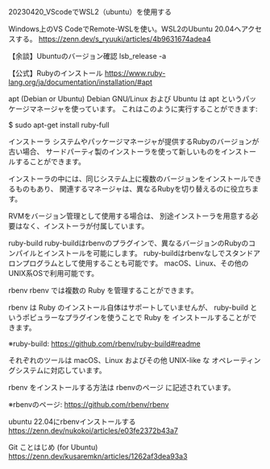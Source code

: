 20230420_VScodeでWSL2（ubuntu）を使用する

Windows上のVS CodeでRemote-WSLを使い。WSL2のUbuntu 20.04へアクセスする。
https://zenn.dev/s_ryuuki/articles/4b9631674adea4

【余談】Ubuntuのバージョン確認
lsb_release -a

【公式】Rubyのインストール
https://www.ruby-lang.org/ja/documentation/installation/#apt

apt (Debian or Ubuntu)
Debian GNU/Linux および Ubuntu は apt というパッケージマネージャを使っています。 
これはこのように実行することができます:

$ sudo apt-get install ruby-full

インストーラ
システムやパッケージマネージャが提供するRubyのバージョンが古い場合、
サードパーティ製のインストーラを使って新しいものをインストールすることができます。

インストーラの中には、同じシステム上に複数のバージョンをインストールできるものもあり、
関連するマネージャは、異なるRubyを切り替えるのに役立ちます。

RVMをバージョン管理として使用する場合は、
別途インストーラを用意する必要はなく、インストーラが付属しています。

ruby-build
ruby-buildはrbenvのプラグインで、異なるバージョンのRubyのコンパイルとインストールを可能にします。
ruby-buildはrbenvなしでスタンドアロンプログラムとして使用することも可能です。
macOS、Linux、その他のUNIX系OSで利用可能です。


rbenv
rbenv では複数の Ruby を管理することができます。

rbenv は Ruby のインストール自体はサポートしていませんが、 
ruby-build というポピュラーなプラグインを使うことで Ruby を
インストールすることができます。

※ruby-build: https://github.com/rbenv/ruby-build#readme

それぞれのツールは macOS、Linux およびその他 UNIX-like な
オペレーティングシステムに対応しています。

rbenv をインストールする方法は rbenvのページ に記述されています。

※rbenvのページ: https://github.com/rbenv/rbenv


ubuntu 22.04にrbenvインストールする
https://zenn.dev/nukokoi/articles/e03fe2372b43a7

Git ことはじめ (for Ubuntu)
https://zenn.dev/kusaremkn/articles/1262af3dea93a3
